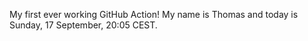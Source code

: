 My first ever working GitHub Action!
My name is Thomas and today is Sunday, 17 September, 20:05 CEST. 
